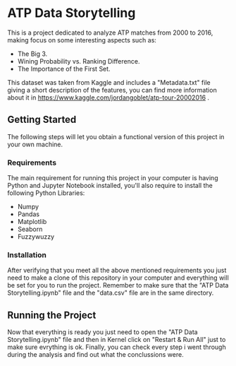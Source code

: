 # ATP Data Storytelling #

This is a project dedicated to analyze ATP matches from 2000 to 2016, making focus on some interesting aspects such as:
* The Big 3.
* Wining Probability vs. Ranking Difference.
* The Importance of the First Set.

This dataset was taken from Kaggle and includes a "Metadata.txt" file giving a short description of the features,  you can find more information about it in https://www.kaggle.com/jordangoblet/atp-tour-20002016 .

## Getting Started ##

The following steps will let you obtain a functional version of this project in your own machine.

### Requirements ###

The main requirement for running this project in your computer is having Python and Jupyter Notebook installed, you'll also require to install the following Python Libraries:
* Numpy
* Pandas
* Matplotlib
* Seaborn
* Fuzzywuzzy

### Installation ###

After verifying that you meet all the above mentioned requirements you just need to make a clone of this repository in your computer and everything will be set for you to run the project. Remember to make sure that the "ATP Data Storytelling.ipynb" file and the "data.csv" file are in the same directory.

## Running the Project ##

Now that everything is ready you just need to open the "ATP Data Storytelling.ipynb" file and then in Kernel click on "Restart & Run All" just to make sure evrything is ok. Finally, you can check every step i went through during the analysis and find out what the conclussions were.
